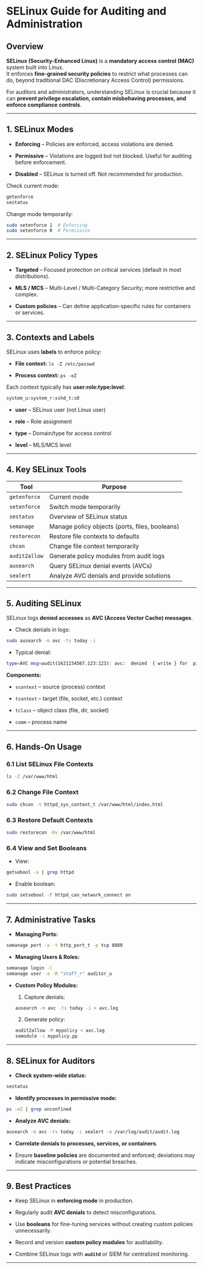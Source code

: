 # SELinux Guide for Auditing and Administration

## Overview

**SELinux (Security-Enhanced Linux)** is a **mandatory access control (MAC)** system built into Linux.  
It enforces **fine-grained security policies** to restrict what processes can do, beyond traditional DAC (Discretionary Access Control) permissions.

For auditors and administrators, understanding SELinux is crucial because it can **prevent privilege escalation, contain misbehaving processes, and enforce compliance controls**.

---

## 1. SELinux Modes

- **Enforcing** – Policies are enforced, access violations are denied.
    
- **Permissive** – Violations are logged but not blocked. Useful for auditing before enforcement.
    
- **Disabled** – SELinux is turned off. Not recommended for production.
    

Check current mode:

```bash
getenforce
sestatus
```

Change mode temporarily:

```bash
sudo setenforce 1  # Enforcing
sudo setenforce 0  # Permissive
```

---

## 2. SELinux Policy Types

- **Targeted** – Focused protection on critical services (default in most distributions).
    
- **MLS / MCS** – Multi-Level / Multi-Category Security; more restrictive and complex.
    
- **Custom policies** – Can define application-specific rules for containers or services.
    

---

## 3. Contexts and Labels

SELinux uses **labels** to enforce policy:

- **File context:** `ls -Z /etc/passwd`
    
- **Process context:** `ps -eZ`
    

Each context typically has **user:role:type:level**:

```bash
system_u:system_r:sshd_t:s0
```

- **user** – SELinux user (not Linux user)
    
- **role** – Role assignment
    
- **type** – Domain/type for access control
    
- **level** – MLS/MCS level
    

---

## 4. Key SELinux Tools

|Tool|Purpose|
|---|---|
|`getenforce`|Current mode|
|`setenforce`|Switch mode temporarily|
|`sestatus`|Overview of SELinux status|
|`semanage`|Manage policy objects (ports, files, booleans)|
|`restorecon`|Restore file contexts to defaults|
|`chcon`|Change file context temporarily|
|`audit2allow`|Generate policy modules from audit logs|
|`ausearch`|Query SELinux denial events (AVCs)|
|`sealert`|Analyze AVC denials and provide solutions|

---

## 5. Auditing SELinux

SELinux logs **denied accesses** as **AVC (Access Vector Cache) messages**.

- Check denials in logs:
    

```bash
sudo ausearch -m avc -ts today -i
```

- Typical denial:
    

```bash
type=AVC msg=audit(1621234567.123:123): avc:  denied  { write } for  pid=1234 comm="nginx" name="secrets" dev="sda1" ino=123456 scontext=system_u:system_r:httpd_t:s0 tcontext=system_u:object_r:secrets_t:s0 tclass=file
```

**Components:**

- `scontext` – source (process) context
    
- `tcontext` – target (file, socket, etc.) context
    
- `tclass` – object class (file, dir, socket)
    
- `comm` – process name
    

---

## 6. Hands-On Usage

### 6.1 List SELinux File Contexts

```bash
ls -Z /var/www/html
```

### 6.2 Change File Context

```bash
sudo chcon -t httpd_sys_content_t /var/www/html/index.html
```

### 6.3 Restore Default Contexts

```bash
sudo restorecon -Rv /var/www/html
```

### 6.4 View and Set Booleans

- View:
```bash
getsebool -a | grep httpd
```

- Enable boolean:
```bash
sudo setsebool -P httpd_can_network_connect on
```

---

## 7. Administrative Tasks

- **Managing Ports:**
```bash
semanage port -a -t http_port_t -p tcp 8080
```

- **Managing Users & Roles:**
```bash
semanage login -l
semanage user -a -R "staff_r" auditor_u
```

- **Custom Policy Modules:**
    
    1. Capture denials:
        
    
    ```bash
    ausearch -m avc -ts today -i > avc.log
    ```
    
    2. Generate policy:
        
    
    ```bash
    audit2allow -M mypolicy < avc.log
	semodule -i mypolicy.pp
    ```
    

---

## 8. SELinux for Auditors

- **Check system-wide status:**
```bash
sestatus
```

- **Identify processes in permissive mode:**
```bash
ps -eZ | grep unconfined
```

- **Analyze AVC denials:**
```bash
ausearch -m avc -ts today -i sealert -a /var/log/audit/audit.log
```

- **Correlate denials to processes, services, or containers**.
    
- Ensure **baseline policies** are documented and enforced; deviations may indicate misconfigurations or potential breaches.
    

---

## 9. Best Practices

- Keep SELinux in **enforcing mode** in production.
    
- Regularly audit **AVC denials** to detect misconfigurations.
    
- Use **booleans** for fine-tuning services without creating custom policies unnecessarily.
    
- Record and version **custom policy modules** for auditability.
    
- Combine SELinux logs with **`auditd`** or SIEM for centralized monitoring.
    

---
